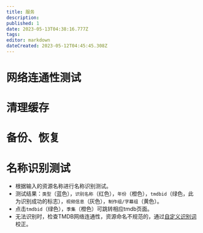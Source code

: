 ```yaml
---
title: 服务
description: 
published: 1
date: 2023-05-13T04:38:16.777Z
tags: 
editor: markdown
dateCreated: 2023-05-12T04:45:45.308Z
---
```


# 网络连通性测试

# 清理缓存

# 备份、恢复

# 名称识别测试

- 根据输入的资源名称进行名称识别测试。
- 测试结果：`类型`（蓝色），`识别名称`（红色），`年份`（橙色），`tmdbid`（绿色，此为识别成功的标志），`视频信息`（灰色），`制作组/字幕组`（黄色）。
- 点击`tmdbid`（绿色），`季集`（橙色）可跳转相应tmdb页面。
- 无法识别时，检查TMDB网络连通性，资源命名不规范的，通过[自定义识别词](/自定义识别词)校正。